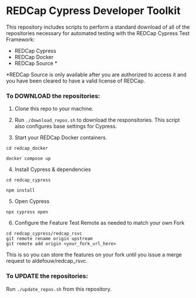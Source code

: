 # REDCap Cypress Developer Toolkit

This repository includes scripts to perform a standard download of all of the repositories necessary for automated testing with the REDCap Cypress Test Framework: 
- REDCap Cypress
- REDCap Docker
- REDCap Source *

*REDCap Source is only available after you are authorized to access it and you have been cleared to have a valid license of REDCap.  

### To DOWNLOAD the repositories:

1. Clone this repo to your machine.

2. Run `./download_repos.sh` to download the responsitories.  This script also configures base settings for Cypress.

3. Start your REDCap Docker containers.  

`cd redcap_docker`

`docker compose up`

4. Install Cypress & dependencies

`cd redcap_cypress`

`npm install`

5. Open Cypress 

`npx cypress open`

6. Configure the Feature Test Remote as needed to match your own Fork

```
cd redcap_cypress/redcap_rsvc
git remote rename origin upstream
git remote add origin <your_fork_url_here>
```

This is so you can store the features on your fork until you issue a merge request to aldefouw/redcap_rsvc.


### To UPDATE the repositories:

Run `./update_repos.sh` from this repository.

